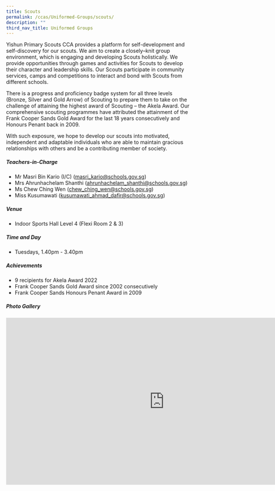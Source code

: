 ```yaml
---
title: Scouts
permalink: /ccas/Uniformed-Groups/scouts/
description: ""
third_nav_title: Uniformed Groups
---
```

Yishun Primary Scouts CCA provides a platform for self-development and self-discovery for our scouts. We aim to create a closely–knit group environment, which is engaging and developing Scouts holistically. We provide opportunities through games and activities for Scouts to develop their character and leadership skills. Our Scouts participate in community services, camps and competitions to interact and bond with Scouts from different schools.

There is a progress and proficiency badge system for all three levels (Bronze, Silver and Gold Arrow) of Scouting to prepare them to take on the challenge of attaining the highest award of Scouting – the Akela Award. Our comprehensive scouting programmes have attributed the attainment of the Frank Cooper Sands Gold Award for the last 18 years consecutively and Honours Penant back in 2009.

With such exposure, we hope to develop our scouts into motivated, independent and adaptable individuals who are able to maintain gracious relationships with others and be a contributing member of society.

##### **Teachers-in-Charge**
* Mr Masri Bin Kario (I/C) (masri_kario@schools.gov.sg)
* Mrs Ahrunhachelam Shanthi (ahrunhachelam_shanthi@schools.gov.sg)
* Ms Chew Ching Wen (chew_ching_wen@schools.gov.sg)
* Miss Kusumawati (kusumawati_ahmad_dafir@schools.gov.sg)

##### **Venue**
* Indoor Sports Hall Level 4 (Flexi Room 2 &amp; 3)

##### **Time and Day**
* Tuesdays, 1.40pm - 3.40pm

##### **Achievements**
* 9 recipients for Akela Award 2022
* Frank Cooper Sands Gold Award since 2002 consecutively
* Frank Cooper Sands Honours Penant Award in 2009

##### **Photo Gallery**

<iframe allowfullscreen="true" width="860" height="455" frameborder="0" src="https://docs.google.com/presentation/d/e/2PACX-1vR6BP9LBEIMqw8poi3BvMwYFvsKA9k1pFVT7STlWW7Yrl8tf6EWdb7-keS6tObdPCjFWnBpxZFYuSjj/embed?start=true&amp;loop=true&amp;delayms=3000"></iframe>